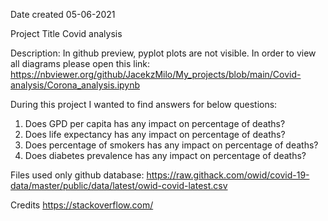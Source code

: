 Date created
05-06-2021

Project Title
Covid analysis

Description:
In github preview, pyplot plots are not visible. In order to view all diagrams please open this link: 
https://nbviewer.org/github/JacekzMilo/My_projects/blob/main/Covid-analysis/Corona_analysis.ipynb

During this project I wanted to find answers for below questions: 

1. Does GPD per capita has any impact on percentage of deaths?
2. Does life expectancy has any impact on percentage of deaths?
3. Does percentage of smokers has any impact on percentage of deaths?
4. Does diabetes prevalence has any impact on percentage of deaths?

Files used
only github database: https://raw.githack.com/owid/covid-19-data/master/public/data/latest/owid-covid-latest.csv

Credits
https://stackoverflow.com/
